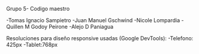 Grupo 5- Codigo maestro

-Tomas Ignacio Sampietro
-Juan Manuel Gschwind
-Nicole Lompardia
-Quillen M Godoy Peirone
-Alejo D Paniagua

Resoluciones para diseño responsive usadas (Google DevTools):
-Telefono: 425px
-Tablet:768px
